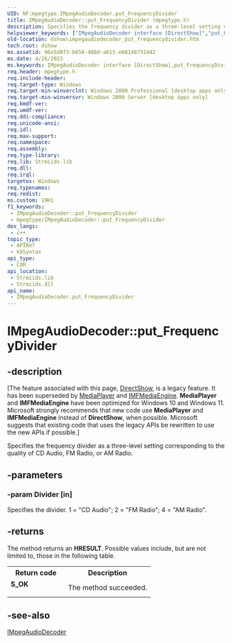 ```yaml
---
UID: NF:mpegtype.IMpegAudioDecoder.put_FrequencyDivider
title: IMpegAudioDecoder::put_FrequencyDivider (mpegtype.h)
description: Specifies the frequency divider as a three-level setting corresponding to the quality of CD Audio, FM Radio, or AM Radio.
helpviewer_keywords: ["IMpegAudioDecoder interface [DirectShow]","put_FrequencyDivider method","IMpegAudioDecoder.put_FrequencyDivider","IMpegAudioDecoder::put_FrequencyDivider","IMpegAudioDecoderputFrequencyDivider","dshow.impegaudiodecoder_put_frequencydivider","mpegtype/IMpegAudioDecoder::put_FrequencyDivider","put_FrequencyDivider","put_FrequencyDivider method [DirectShow]","put_FrequencyDivider method [DirectShow]","IMpegAudioDecoder interface"]
old-location: dshow\impegaudiodecoder_put_frequencydivider.htm
tech.root: dshow
ms.assetid: 96e5d8f3-b658-408d-a615-e681d8731442
ms.date: 4/26/2023
ms.keywords: IMpegAudioDecoder interface [DirectShow],put_FrequencyDivider method, IMpegAudioDecoder.put_FrequencyDivider, IMpegAudioDecoder::put_FrequencyDivider, IMpegAudioDecoderputFrequencyDivider, dshow.impegaudiodecoder_put_frequencydivider, mpegtype/IMpegAudioDecoder::put_FrequencyDivider, put_FrequencyDivider, put_FrequencyDivider method [DirectShow], put_FrequencyDivider method [DirectShow],IMpegAudioDecoder interface
req.header: mpegtype.h
req.include-header: 
req.target-type: Windows
req.target-min-winverclnt: Windows 2000 Professional [desktop apps only]
req.target-min-winversvr: Windows 2000 Server [desktop apps only]
req.kmdf-ver: 
req.umdf-ver: 
req.ddi-compliance: 
req.unicode-ansi: 
req.idl: 
req.max-support: 
req.namespace: 
req.assembly: 
req.type-library: 
req.lib: Strmiids.lib
req.dll: 
req.irql: 
targetos: Windows
req.typenames: 
req.redist: 
ms.custom: 19H1
f1_keywords:
 - IMpegAudioDecoder::put_FrequencyDivider
 - mpegtype/IMpegAudioDecoder::put_FrequencyDivider
dev_langs:
 - c++
topic_type:
 - APIRef
 - kbSyntax
api_type:
 - COM
api_location:
 - Strmiids.lib
 - Strmiids.dll
api_name:
 - IMpegAudioDecoder.put_FrequencyDivider
---
```


# IMpegAudioDecoder::put_FrequencyDivider


## -description

\[The feature associated with this page, [DirectShow](/windows/win32/directshow/directshow), is a legacy feature. It has been superseded by [MediaPlayer](/uwp/api/Windows.Media.Playback.MediaPlayer) and [IMFMediaEngine](/windows/win32/api/mfmediaengine/nn-mfmediaengine-imfmediaengine). **MediaPlayer** and **IMFMediaEngine** have been optimized for Windows 10 and Windows 11. Microsoft strongly recommends that new code use **MediaPlayer** and **IMFMediaEngine** instead of **DirectShow**, when possible. Microsoft suggests that existing code that uses the legacy APIs be rewritten to use the new APIs if possible.\]

Specifies the frequency divider as a three-level setting corresponding to the quality of CD Audio, FM Radio, or AM Radio.

## -parameters

### -param Divider [in]

Specifies the divider. 1 = "CD Audio"; 2 = "FM Radio"; 4 = "AM Radio".

## -returns

The method returns an <b>HRESULT</b>. Possible values include, but are not limited to, those in the following table.

<table>
<tr>
<th>Return code</th>
<th>Description</th>
</tr>
<tr>
<td width="40%">
<dl>
<dt><b>S_OK</b></dt>
</dl>
</td>
<td width="60%">
The method succeeded.

</td>
</tr>
</table>

## -see-also

<a href="/windows/desktop/api/mpegtype/nn-mpegtype-impegaudiodecoder">IMpegAudioDecoder</a>